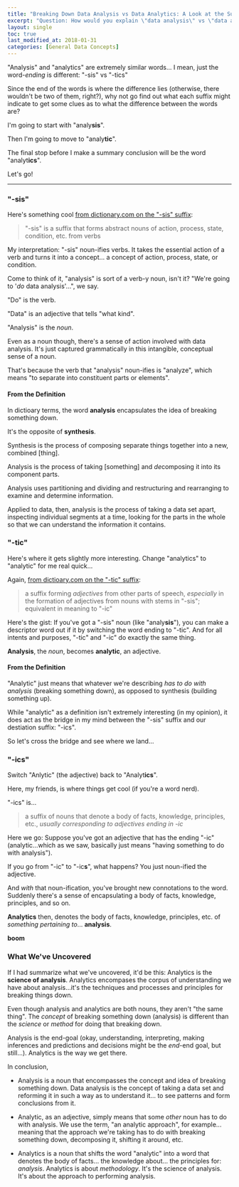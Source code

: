 ```yaml
---
title: "Breaking Down Data Analysis vs Data Analytics: A Look at the Suffix"
excerpt: "Question: How would you explain \"data analysis\" vs \"data analytics\"? Clues lie in the suffix!"
layout: single
toc: true
last_modified_at: 2018-01-31
categories: [General Data Concepts]
---
```


"Analysis" and "analytics" are extremely similar words... I mean, just the word-*ending* is different:  "-sis" vs "-tics"

Since the end of the words is where the difference lies (otherwise, there wouldn't be two of them, right?), why not go find out what each suffix might indicate to get some clues as to what the difference between the words are?

I'm going to start with "analy**sis**".  

Then I'm going to move to "analy**tic**".  

The final stop before I make a summary conclusion will be the word "analyt**ics**".  

Let's go!

----------

### "-sis"
Here's something cool [from dictionary.com on the "-sis" suffix](http://www.dictionary.com/browse/-sis):  

> "-sis" is a suffix that forms abstract nouns of action, process, state, condition, etc. from verbs

My interpretation: "-sis" noun-ifies verbs.  It takes the essential action of a verb and turns it into a concept... a concept of action, process, state, or condition.

Come to think of it, "analysis" is sort of a verb-y noun, isn't it?  "We're going to '*do* data analysis'...", we say.  

"Do" is the verb.

"Data" is an adjective that tells "what kind".

"Analysis" is the *noun*. 

Even as a noun though, there's a sense of action involved with data analysis.  It's just captured grammatically in this intangible, conceptual sense of a noun.

That's because the verb that "analysis" noun-ifies is "analyze", which means "to separate into constituent parts or elements".

#### From the Definition
In dictioary terms, the word **analysis** encapsulates the idea of breaking something down.  

It's the opposite of **synthesis**.  

Synthesis is the process of composing separate things together into a new, combined [thing].  

Analysis is the process of taking [something] and *de*composing it into its component parts.

Analysis uses partitioning and dividing and restructuring and rearranging to examine and determine information.

Applied to data, then, analysis is the process of taking a data set apart, inspecting individual segments at a time, looking for the parts in the whole so that we can understand the information it contains.

### "-tic"
Here's where it gets slightly more interesting. Change "analytics" to "analytic" for me real quick...

Again, [from dictioary.com on the "-tic" suffix](http://www.dictionary.com/browse/-tic):

> a suffix forming *adjectives* from other parts of speech, *especially* in the formation of adjectives from nouns with stems in "-sis"; equivalent in meaning to "-ic"

Here's the gist:  If you've got a "-sis" noun (like "analy**sis**"), you can make a descriptor word out if it by switching the word ending to "-tic".  And for all intents and purposes, "-tic" and "-ic" do exactly the same thing.

**Analysis**, the *noun*, becomes **analytic**, an adjective.

#### From the Definition
"Analytic" just means that whatever we're describing *has to do with analysis* (breaking something down), as opposed to synthesis (building something up).

While "analytic" as a definition isn't extremely interesting (in my opinion), it does act as the bridge in my mind between the "-sis" suffix and our destiation suffix:  "-ics".

So let's cross the bridge and see where we land...

### "-ics"
Switch "Anlytic" (the adjective) back to "Analyt**ics**".

Here, my friends, is where things get cool (if you're a word nerd).

"-ics" is...
> a suffix of nouns that denote a body of facts, knowledge, principles, etc., *usually corresponding to adjectives ending in -ic*

Here we go:  Suppose you've got an adjective that has the ending "-ic" (analytic...which as we saw, basically just means "having something to do with analysis").  

If you go from "-ic" to "-ic**s**", what happens?  You just noun-ified the adjective.  

And *with* that noun-ification, you've brought new connotations to the word.  Suddenly there's a sense of encapsulating a body of facts, knowledge, principles, and so on.

**Analytics** then, denotes the body of facts, knowledge, principles, etc. of *something pertaining to*... **analysis**.  

**boom**

### What We've Uncovered
If I had summarize what we've uncovered, it'd be this:  Analytics is the **science of analysis**.  Analytics encompases the corpus of understanding we have about analysis...it's the techniques and processes and principles for breaking things down.

Even though analysis and analytics are both nouns, they aren't "the same thing".  The *concept* of breaking something down (analysis) is different than the *science* or *method* for doing that breaking down.

Analysis is the end-goal (okay, understanding, interpreting, making inferences and predictions and decisions might be the *end*-end goal, but still...).  Analytics is the way we get there.

In conclusion,

* Analysis is a noun that encompasses the concept and idea of breaking something down.  Data analysis is the concept of taking a data set and reforming it in such a way as to understand it... to see patterns and form conclusions from it.

* Analytic, as an adjective, simply means that some *other* noun has to do with analysis. We use the term, "an analytic approach", for example... meaning that the approach we're taking has to do with breaking something down, decomposing it, shifting it around, etc.

* Analytics is a noun that shifts the word "analytic" into a word that denotes the body of facts... the knowledge about... the principles for:  *analysis*.  Analytics is about *methodology*.  It's the science of analysis.  It's about the approach to performing analysis.
